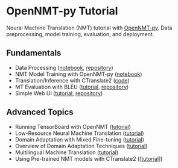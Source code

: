# OpenNMT-py Tutorial
Neural Machine Translation (NMT) tutorial with [OpenNMT-py](https://github.com/ymoslem/OpenNMT-py). Data preprocessing, model training, evaluation, and deployment.

## Fundamentals
* Data Processing ([notebook](1-NMT-Data-Processing.ipynb), [repository](https://github.com/ymoslem/MT-Preparation))
* NMT Model Training with OpenNMT-py ([notebook](2-NMT-Training.ipynb))
* Translation/Inference with CTranslate2 ([code](https://gist.github.com/ymoslem/60e1d1dc44fe006f67e130b6ad703c4b))
* MT Evaluation with BLEU ([tutorial](https://blog.machinetranslation.io/compute-bleu-score/), [repository](https://github.com/ymoslem/MT-Evaluation))
* Simple Web UI ([tutorial](https://blog.machinetranslation.io/nmt-web-interface/), [repository](https://github.com/ymoslem/OpenNMT-Web-Interface))

## Advanced Topics
* Running TensorBoard with OpenNMT ([tutorial](https://blog.machinetranslation.io/TensorBoard/))
* Low-Resource Neural Machine Translation ([tutorial](https://blog.machinetranslation.io/low-resource-nmt/))
* Domain Adaptation with Mixed Fine-tuning ([tutorial](https://blog.machinetranslation.io/domain-adaptation-mixed-fine-tuning/))
* Overview of Domain Adaptation Techniques ([tutorial](https://amtaweb.org/wp-content/uploads/2020/11/NMTDomainAdaptationTechniques.pdf))
* Multilingual Machine Translation ([tutorial](https://blog.machinetranslation.io/multilingual-nmt/))
* Using Pre-trained NMT models with CTranslate2 ([[tutorial](https://gist.github.com/ymoslem/a414a0ead0d3e50f4d7ff7110b1d1c0d)])
